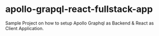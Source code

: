 # apollo-grapql-react-fullstack-app
Sample Project on how to setup Apollo Graphql as Backend &amp; React as Client Application.
